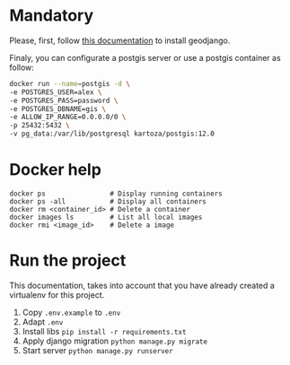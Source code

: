 # Mandatory

Please, first, follow [this documentation](https://docs.djangoproject.com/fr/3.0/ref/contrib/gis/install/) to install
geodjango.

Finaly, you can configurate a postgis server or use a postgis container as follow:
```bash
docker run --name=postgis -d \
-e POSTGRES_USER=alex \
-e POSTGRES_PASS=password \ 
-e POSTGRES_DBNAME=gis \
-e ALLOW_IP_RANGE=0.0.0.0/0 \
-p 25432:5432 \
-v pg_data:/var/lib/postgresql kartoza/postgis:12.0
```

# Docker help

```
docker ps                # Display running containers
docker ps -all           # Display all containers
docker rm <container_id> # Delete a container
docker images ls         # List all local images
docker rmi <image_id>    # Delete a image
```

# Run the project

This documentation, takes into account that you have already created a virtualenv for this project.

1. Copy `.env.example` to `.env`
2. Adapt `.env`
3. Install libs `pip install -r requirements.txt`
4. Apply django migration `python manage.py migrate`
5. Start server `python manage.py runserver`
